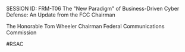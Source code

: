 SESSION ID: FRM-T06
The "New Paradigm" of Business-Driven Cyber Defense: An Update from the FCC Chairman

The Honorable Tom Wheeler
Chairman Federal Communications Commission

#RSAC

